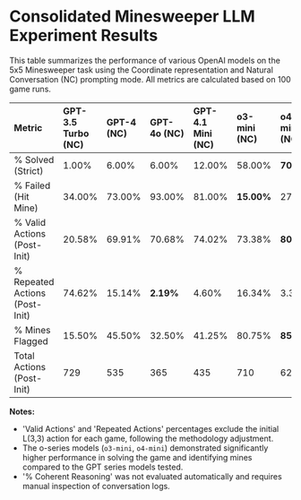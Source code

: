 # Consolidated Minesweeper LLM Experiment Results

This table summarizes the performance of various OpenAI models on the 5x5 Minesweeper task using the Coordinate representation and Natural Conversation (NC) prompting mode. All metrics are calculated based on 100 game runs.

| Metric                        | GPT-3.5 Turbo (NC) | GPT-4 (NC) | GPT-4o (NC) | GPT-4.1 Mini (NC) | o3-mini (NC) | o4-mini (NC) |
| :---------------------------- | :----------------- | :--------- | :---------- | :---------------- | :----------- | :----------- |
| % Solved (Strict)             | 1.00%              | 6.00%      | 6.00%       | 12.00%            | 58.00%       | **70.00%**   |
| % Failed (Hit Mine)           | 34.00%             | 73.00%     | 93.00%      | 81.00%            | **15.00%**   | 27.00%       |
| % Valid Actions (Post-Init)   | 20.58%             | 69.91%     | 70.68%      | 74.02%            | 73.38%       | **80.97%**   |
| % Repeated Actions (Post-Init)| 74.62%             | 15.14%     | **2.19%**   | 4.60%             | 16.34%       | 3.39%        |
| % Mines Flagged               | 15.50%             | 45.50%     | 32.50%      | 41.25%            | 80.75%       | **85.50%**   |
| Total Actions (Post-Init)     | 729                | 535        | 365         | 435               | 710          | 620          |

**Notes:**

*   'Valid Actions' and 'Repeated Actions' percentages exclude the initial L(3,3) action for each game, following the methodology adjustment.
*   The o-series models (`o3-mini`, `o4-mini`) demonstrated significantly higher performance in solving the game and identifying mines compared to the GPT series models tested.
*   '% Coherent Reasoning' was not evaluated automatically and requires manual inspection of conversation logs. 